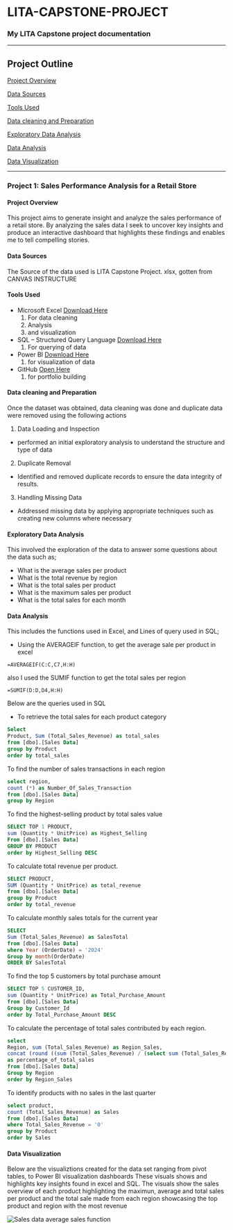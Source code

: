 # LITA-CAPSTONE-PROJECT
### My LITA Capstone project documentation
---
## Project Outline
[Project Overview](Project-Overview)

[Data Sources](Data-Sources)

[Tools Used](Tools-Used)

[Data cleaning and Preparation](Data-cleaning-and-Preparation)

[Exploratory Data Analysis](Exploratory-Data-Analysis)

[Data Analysis](Data-Analysis)

[Data Visualization](Data-Visualization)

---
### Project 1: Sales Performance Analysis for a Retail Store 
#### Project Overview
This project aims to generate insight and analyze the sales performance of a retail store. By analyzing the sales data I seek to uncover key insights and produce an interactive dashboard that highlights these findings and enables me to tell compelling stories.

#### Data Sources
The Source of the data used is LITA Capstone Project. xlsx, gotten from CANVAS INSTRUCTURE

#### Tools Used
- Microsoft Excel [Download Here](https://WWW.microsoft.com)
   1. For data cleaning
   2. Analysis
   3. and visualization
- SQL – Structured Query Language [Download Here](WWW.microsoft.com)
   1. For querying of data
- Power BI [Download Here](https://www.microsoft.com)
   1. for visualization of data
- GitHub [Open Here](https://github.com)
   1. for portfolio building

#### Data cleaning and Preparation

Once the dataset was obtained, data cleaning was done and duplicate data were removed using the following actions
1.	Data Loading and Inspection
- performed an initial exploratory analysis to understand the structure and type of data
2.	Duplicate Removal
- Identified and removed duplicate records to ensure the data integrity of results.
3.	Handling Missing Data
- Addressed missing data by applying appropriate techniques such as creating new columns where necessary

#### Exploratory Data Analysis

This involved the exploration of the data to answer some questions about the data such as;
-	What is the average sales per product 
-	What is the total revenue by region
-	What is the total sales per product
-	What is the maximum sales per product
-	What is the total sales for each month

#### Data Analysis

This includes the functions used in Excel, and Lines of query used in SQL;
- Using the AVERAGEIF function, to get the average sale per product in excel
```EXCEL
=AVERAGEIF(C:C,C7,H:H)
```

also I used the SUMIF function to get the total sales per region
```EXCEL
=SUMIF(D:D,D4,H:H)
```
Below are the queries used in SQL

- To retrieve the total sales for each product category
```SQL
Select 
Product, Sum (Total_Sales_Revenue) as total_sales
from [dbo].[Sales Data]
group by Product
order by total_sales
```
To find the number of sales transactions in each region
```SQL
select region,
count (*) as Number_Of_Sales_Transaction
from [dbo].[Sales Data]
group by Region
```
To find the highest-selling product by total sales value
```SQL
SELECT TOP 1 PRODUCT,
sum (Quantity * UnitPrice) as Highest_Selling
From [dbo].[Sales Data]
GROUP BY PRODUCT
order by Highest_Selling DESC
```
To calculate total revenue per product.
```SQL
SELECT PRODUCT,
SUM (Quantity * UnitPrice) as total_revenue
from [dbo].[Sales Data]
group by Product
order by total_revenue
```

To calculate monthly sales totals for the current year
```SQL
SELECT
Sum (Total_Sales_Revenue) as SalesTotal
from [dbo].[Sales Data]
where Year (OrderDate) = '2024'
Group by month(OrderDate)
ORDER BY SalesTotal
```
To find the top 5 customers by total purchase amount
```SQL
SELECT TOP 5 CUSTOMER_ID, 
sum (Quantity * UnitPrice) as Total_Purchase_Amount
from [dbo].[Sales Data]
Group by Customer_Id
order by Total_Purchase_Amount DESC
```
To calculate the percentage of total sales contributed by each region.
```SQL
select
Region, sum (Total_Sales_Revenue) as Region_Sales,
concat (round ((sum (Total_Sales_Revenue) / (select sum (Total_Sales_Revenue) from [dbo].[Sales Data])* 100),2),'%')
as percentage_of_total_sales
from [dbo].[Sales Data]
Group by Region
order by Region_Sales
```
To identify products with no sales in the last quarter
```SQL
select product,
count (Total_Sales_Revenue) as Sales
from [dbo].[Sales Data]
where Total_Sales_Revenue = '0'
group by Product
order by Sales
```


#### Data Visualization

Below are the visualiztions created for the data set ranging from pivot tables, to Power BI visualization dashboards These visuals shows and highlights key insights found in excel and SQL. The visuals show the sales overview of each product highlighting the maximun, average and total sales per product and the total sale made from each region showcasing the top product and region with the most revenue

![Sales data average sales function](https://github.com/user-attachments/assets/87e0dd38-e476-4db9-a256-490f51dd7046)


